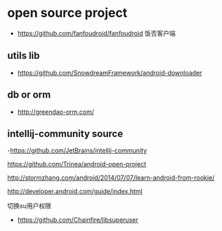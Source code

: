 # open source project

- https://github.com/fanfoudroid/fanfoudroid 饭否客户端

## utils lib

- https://github.com/SnowdreamFramework/android-downloader

## db or  orm 

- http://greendao-orm.com/

## intellij-community source

-https://github.com/JetBrains/intellij-community


https://github.com/Trinea/android-open-project


http://stormzhang.com/android/2014/07/07/learn-android-from-rookie/


http://developer.android.com/guide/index.html




切换su用户权限

- https://github.com/Chainfire/libsuperuser